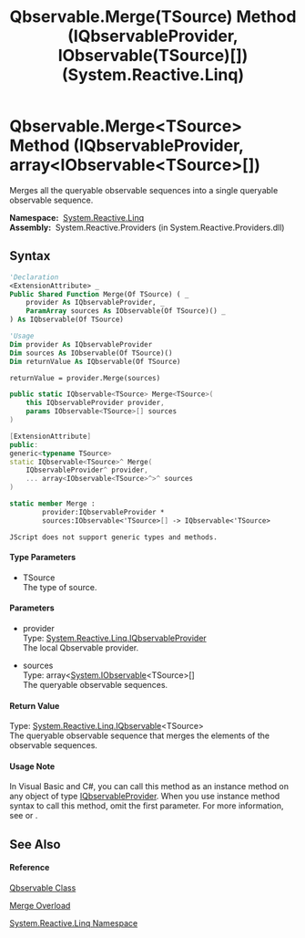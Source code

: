 ﻿---
title: Qbservable.Merge(TSource) Method (IQbservableProvider, IObservable(TSource)[]) (System.Reactive.Linq)
TOCTitle: Merge(TSource) Method (IQbservableProvider, IObservable(TSource)[])
ms:assetid: M:System.Reactive.Linq.Qbservable.Merge``1(System.Reactive.Linq.IQbservableProvider,System.IObservable{``0}[])
ms:mtpsurl: https://msdn.microsoft.com/en-us/library/Hh229879(v=VS.103)
ms:contentKeyID: 36069551
ms.date: 06/28/2011
mtps_version: v=VS.103
dev_langs:
- vb
- csharp
- c++
- fsharp
- jscript
---

# Qbservable.Merge\<TSource\> Method (IQbservableProvider, array\<IObservable\<TSource\>\[\])

Merges all the queryable observable sequences into a single queryable observable sequence.

**Namespace:**  [System.Reactive.Linq](hh211929\(v=vs.103\).md)  
**Assembly:**  System.Reactive.Providers (in System.Reactive.Providers.dll)

## Syntax

``` vb
'Declaration
<ExtensionAttribute> _
Public Shared Function Merge(Of TSource) ( _
    provider As IQbservableProvider, _
    ParamArray sources As IObservable(Of TSource)() _
) As IQbservable(Of TSource)
```

``` vb
'Usage
Dim provider As IQbservableProvider
Dim sources As IObservable(Of TSource)()
Dim returnValue As IQbservable(Of TSource)

returnValue = provider.Merge(sources)
```

``` csharp
public static IQbservable<TSource> Merge<TSource>(
    this IQbservableProvider provider,
    params IObservable<TSource>[] sources
)
```

``` c++
[ExtensionAttribute]
public:
generic<typename TSource>
static IQbservable<TSource>^ Merge(
    IQbservableProvider^ provider, 
    ... array<IObservable<TSource>^>^ sources
)
```

``` fsharp
static member Merge : 
        provider:IQbservableProvider * 
        sources:IObservable<'TSource>[] -> IQbservable<'TSource> 
```

``` jscript
JScript does not support generic types and methods.
```

#### Type Parameters

  - TSource  
    The type of source.

#### Parameters

  - provider  
    Type: [System.Reactive.Linq.IQbservableProvider](hh212104\(v=vs.103\).md)  
    The local Qbservable provider.  

<!-- end list -->

  - sources  
    Type: array\<[System.IObservable](https://msdn.microsoft.com/en-us/library/Dd990377)\<TSource\>\[\]  
    The queryable observable sequences.  

#### Return Value

Type: [System.Reactive.Linq.IQbservable](hh229328\(v=vs.103\).md)\<TSource\>  
The queryable observable sequence that merges the elements of the observable sequences.  

#### Usage Note

In Visual Basic and C\#, you can call this method as an instance method on any object of type [IQbservableProvider](hh212104\(v=vs.103\).md). When you use instance method syntax to call this method, omit the first parameter. For more information, see [](https://msdn.microsoft.com/en-us/library/Bb384936) or [](https://msdn.microsoft.com/en-us/library/Bb383977).

## See Also

#### Reference

[Qbservable Class](hh211693\(v=vs.103\).md)

[Merge Overload](hh229259\(v=vs.103\).md)

[System.Reactive.Linq Namespace](hh211929\(v=vs.103\).md)

